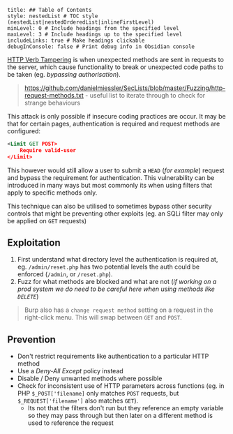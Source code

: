 ```table-of-contents
title: ## Table of Contents
style: nestedList # TOC style (nestedList|nestedOrderedList|inlineFirstLevel)
minLevel: 0 # Include headings from the specified level
maxLevel: 3 # Include headings up to the specified level
includeLinks: true # Make headings clickable
debugInConsole: false # Print debug info in Obsidian console
```
[HTTP Verb Tampering](https://owasp.org/www-project-web-security-testing-guide/v41/4-Web_Application_Security_Testing/07-Input_Validation_Testing/03-Testing_for_HTTP_Verb_Tampering) is when unexpected methods are sent in requests to the server, which cause functionality to break or unexpected code paths to be taken (eg. *bypassing authorisation*).
> https://github.com/danielmiessler/SecLists/blob/master/Fuzzing/http-request-methods.txt - useful list to iterate through to check for strange behaviours

This attack is only possible if insecure coding practices are occur. It may be that for certain pages, authentication is required and request methods are configured:
```xml
<Limit GET POST>
	Require valid-user
</Limit>
```
This however would still allow a user to submit a `HEAD` (*for example*) request and bypass the requirement for authentication. This vulnerability can be introduced in many ways but most commonly its when using filters that apply to specific methods only.

This technique can also be utilised to sometimes bypass other security controls that might be preventing other exploits (eg. an SQLi filter may only be applied on `GET` requests)
## Exploitation
1. First understand what directory level the authentication is required at, eg. `/admin/reset.php` has two potential levels the auth could be enforced (`/admin`, or `/reset.php`).
2. Fuzz for what methods are blocked and what are not (*if working on a prod system we do need to be careful here when using methods like `DELETE`*)
> Burp also has a `change request method` setting on a request in the right-click menu. This will swap between `GET` and `POST`.

## Prevention
- Don't restrict requirements like authentication to a particular HTTP method
- Use a *Deny-All Except* policy instead
- Disable / Deny unwanted methods where possible
- Check for inconsistent use of HTTP parameters across functions (eg. in PHP `$_POST['filename]` only matches `POST` requests, but `$_REQUEST['filename']` also matches `GET`).
	- Its not that the filters don't run but they reference an empty variable so they may pass through but then later on a different method is used to reference the request